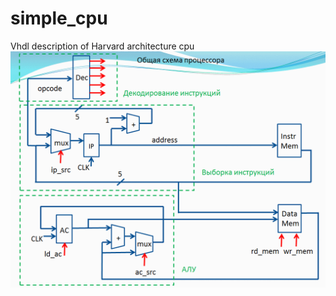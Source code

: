 # simple_cpu
Vhdl description of Harvard architecture cpu
![Alt text](https://github.com/AlexUnderMoscow/simple_cpu/blob/master/Scheme.png?raw=true "Optional Title")
